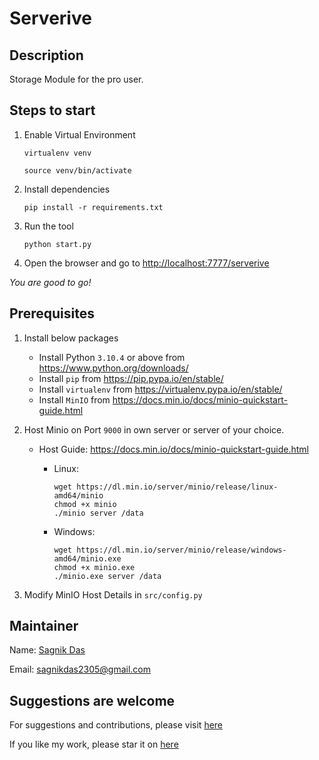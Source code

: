 # Serverive

## Description

Storage Module for the pro user.

## Steps to start

1. Enable Virtual Environment

    ``` virtualenv venv ```

    ``` source venv/bin/activate ```

2. Install dependencies

    ``` pip install -r requirements.txt ```

3. Run the tool

    ```python start.py```

4. Open the browser and go to <http://localhost:7777/serverive>

_You are good to go!_

## Prerequisites

1. Install below packages
    - Install Python `3.10.4` or above from <https://www.python.org/downloads/>
    - Install `pip` from <https://pip.pypa.io/en/stable/>
    - Install `virtualenv` from <https://virtualenv.pypa.io/en/stable/>
    - Install `MinIO` from <https://docs.min.io/docs/minio-quickstart-guide.html>

2. Host Minio on Port `9000` in own server or server of your choice.
    - Host Guide: <https://docs.min.io/docs/minio-quickstart-guide.html>

        - Linux:

            ```
            wget https://dl.min.io/server/minio/release/linux-amd64/minio
            chmod +x minio
            ./minio server /data
            ```

        - Windows:

            ```
            wget https://dl.min.io/server/minio/release/windows-amd64/minio.exe
            chmod +x minio.exe
            ./minio.exe server /data
            ```

3. Modify MinIO Host Details in `src/config.py`

## Maintainer

Name: [Sagnik Das](https://github.com/sagnik-sudo)

Email: [sagnikdas2305@gmail.com](sagnikdas2305@gmail.com)

## Suggestions are welcome

For suggestions and contributions, please visit [here](https://github.com/sagnik-sudo/Serverive/issues)

If you like my work, please star it on [here](https://github.com/sagnik-sudo/Serverive)
